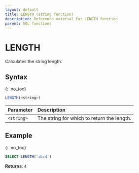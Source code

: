 ```yaml
---
layout: default
title: LENGTH (string function)
description: Reference material for LENGTH function
parent: SQL functions
---
```


# LENGTH

Calculates the string length.

## Syntax
{: .no_toc}

```sql
LENGTH(<string>)
```

| Parameter  | Description                                |
| :---------- | :------------------------------------------ |
| `<string>` | The string for which to return the length. |

## Example
{: .no_toc}

```sql
SELECT LENGTH('abcd')
```

**Returns**: `4`
